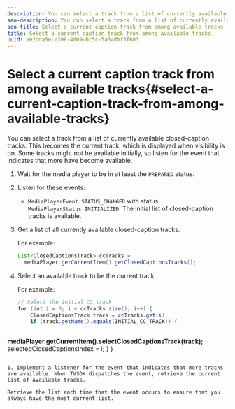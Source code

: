 ```yaml
---
description: You can select a track from a list of currently available closed-caption tracks. This becomes the current track, which is displayed when visibility is on. Some tracks might not be available initially, so listen for the event that indicates that more have become available.
seo-description: You can select a track from a list of currently available closed-caption tracks. This becomes the current track, which is displayed when visibility is on. Some tracks might not be available initially, so listen for the event that indicates that more have become available.
seo-title: Select a current caption track from among available tracks
title: Select a current caption track from among available tracks
uuid: ee2bda5e-e398-4d09-bc5c-5a6adbf5f603
---
```


# Select a current caption track from among available tracks{#select-a-current-caption-track-from-among-available-tracks}

You can select a track from a list of currently available closed-caption tracks. This becomes the current track, which is displayed when visibility is on. Some tracks might not be available initially, so listen for the event that indicates that more have become available.

1. Wait for the media player to be in at least the `PREPARED` status.
1. Listen for these events:

    * `MediaPlayerEvent.STATUS_CHANGED` with status `MediaPlayerStatus.INITIALIZED`: The initial list of closed-caption tracks is available.

1. Get a list of all currently available closed-caption tracks.

   For example: 

   ```java
   List<ClosedCaptionsTrack> ccTracks = 
     mediaPlayer.getCurrentItem().getClosedCaptionsTracks();
   ```

1. Select an available track to be the current track.

   For example: 

   ```java
   // Select the initial CC track. 
   for (int i = 0; i < ccTracks.size(); i++) { 
       ClosedCaptionsTrack track = ccTracks.get(i); 
       if (track.getName().equals(INITIAL_CC_TRACK)) { 
           
<b>mediaPlayer.getCurrentItem().selectClosedCaptionsTrack(track);</b> 
             selectedClosedCaptionsIndex = i; 
       } 
   }
   ```

1. Implement a listener for the event that indicates that more tracks are available. When TVSDK dispatches the event, retrieve the current list of available tracks.

   Retrieve the list each time that the event occurs to ensure that you always have the most current list.
